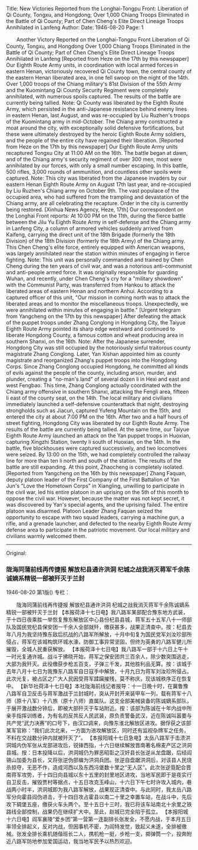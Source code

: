 Title: New Victories Reported from the Longhai-Tongpu Front: Liberation of Qi County, Tongxu, and Hongdong; Over 1,000 Chiang Troops Eliminated in the Battle of Qi County; Part of Chen Cheng's Elite Direct Lineage Troops Annihilated in Lanfeng
Author:
Date: 1946-08-20
Page: 1

　　Another Victory Reported on the Longhai-Tongpu Front
    Liberation of Qi County, Tongxu, and Hongdong
    Over 1,000 Chiang Troops Eliminated in the Battle of Qi County; Part of Chen Cheng's Elite Direct Lineage Troops Annihilated in Lanfeng
    [Reported from Heze on the 17th by this newspaper] Our Eighth Route Army units, in coordination with local armed forces in eastern Henan, victoriously recovered Qi County town, the central county of the eastern Henan liberated area, in one fell swoop on the night of the 14th. Over 1,000 troops of the Chiang military's 81st Division of the 55th Army and the Kuomintang Qi County Security Regiment were completely annihilated, with numerous spoils captured. The results of the battle are currently being tallied. Note: Qi County was liberated by the Eighth Route Army, which persisted in the anti-Japanese resistance behind enemy lines in eastern Henan, last August, and was re-occupied by Liu Ruzhen's troops of the Kuomintang army in mid-October. The Chiang army constructed a moat around the city, with exceptionally solid defensive fortifications, but these were ultimately destroyed by the heroic Eighth Route Army soldiers, and the people of the entire city have regained their liberation.
    [Reported from Heze on the 17th by this newspaper] Our Eighth Route Army units recaptured Tongxu City at 11:00 AM on the 16th. The battle began at dawn, and of the Chiang army's security regiment of over 300 men, most were annihilated by our forces, with only a small number escaping. In this battle, 500 rifles, 3,000 rounds of ammunition, and countless other spoils were captured. Note: This city was liberated from the Japanese invaders by our eastern Henan Eighth Route Army on August 17th last year, and re-occupied by Liu Ruzhen's Chiang army on October 9th. The vast populace of the occupied area, who had suffered from the trampling and devastation of the Chiang army, are all celebrating the recapture. Order in the city is currently being restored.
    [Xinhua News Agency, Heze, 17th] Our correspondent on the Longhai Front reports: At 10:00 PM on the 11th, during the fierce battle between the Jilu Yu Eighth Route Army in self-defense and the Chiang army in Lanfeng City, a column of armored vehicles suddenly arrived from Kaifeng, carrying the direct unit of the 18th Brigade (formerly the 18th Division) of the 18th Division (formerly the 18th Army) of the Chiang army. This Chen Cheng's elite force, entirely equipped with American weapons, was largely annihilated near the station within minutes of engaging in fierce fighting. Note: This unit was personally commanded and trained by Chen Cheng during the ten years of civil war, and was a notorious anti-communist and anti-people armed force. It was originally responsible for guarding Wuhan, and recently, under Chen Cheng's cry for a "military showdown" with the Communist Party, was transferred from Hankou to attack the liberated areas of eastern Henan and northern Anhui. According to a captured officer of this unit, "Our mission in coming north was to attack the liberated areas and to monitor the miscellaneous troops. Unexpectedly, we were annihilated within minutes of engaging in battle."
    [Urgent telegram from Yangcheng on the 17th by this newspaper] After defeating the attack of the puppet troops under Zhang Conglong in Hongdong City, the Taiyue Eighth Route Army pointed its sharp edge westward and continued to liberate Hongdong County, a famous cotton and wheat producing area in southern Shanxi, on the 16th. Note: After the Japanese surrender, Hongdong City was still occupied by the notoriously sinful traitorous county magistrate Zhang Conglong. Later, Yan Xishan appointed him as county magistrate and reorganized Zhang's puppet troops into the Hongdong Corps. Since Zhang Conglong occupied Hongdong, he committed all kinds of evils against the people of the county, including arson, murder, and plunder, creating a "no-man's land" of several dozen li in Hexi and east and west Fengbao. This time, Zhang Conglong actually coordinated with the Chiang army offensive in southern Shanxi, attacking the Fengli area, fifteen li east of the county seat, on the 14th. The local military and civilians immediately launched a self-defensive counterattack that night, destroying strongholds such as Jiacun, captured Yufeng Mountain on the 15th, and entered the city at about 7:00 PM on the 16th. After two and a half hours of street fighting, Hongdong City was liberated by our Eighth Route Army. The results of the battle are currently being tallied. At the same time, our Taiyue Eighth Route Army launched an attack on the Yan puppet troops in Huoxian, capturing Xingzhi Station, twenty li south of Huoxian, on the 14th. In the battle, five blockhouses were captured successively, and two locomotives were seized. By 13:00 on the 15th, we had completely controlled the railway line for more than ten li north and south of the station. The results of the battle are still expanding. At this point, Zhaocheng is completely isolated.
    [Reported from Yangcheng on the 16th by this newspaper] Zhang Faquan, deputy platoon leader of the First Company of the First Battalion of Yan Jun's "Love the Hometown Corps" in Xiangling, unwilling to participate in the civil war, led his entire platoon in an uprising on the 5th of this month to oppose the civil war. However, because the matter was not kept secret, it was discovered by Yan's special agents, and the uprising failed. The entire platoon was disarmed. Platoon Leader Zhang Faquan seized the opportunity to escape with two squad leaders, carrying a machine gun, a rifle, and a grenade launcher, and defected to the nearby Eighth Route Army defense area to participate in the patriotic movement. Our local military and civilians warmly welcomed them.



<hr /> 

Original: 


### 陇海同蒲前线再传捷报  解放杞县通许洪洞  杞城之战我消灭蒋军千余陈诚嫡系精锐一部被歼灭于兰封

1946-08-20
第1版()
专栏：

　　陇海同蒲前线再传捷报
    解放杞县通许洪洞
    杞城之战我消灭蒋军千余陈诚嫡系精锐一部被歼灭于兰封
    【本报荷泽十七日电】我八路军某部配合豫东地方武装，于十四日夜乘胜一举恢复豫东解放区中心县份杞县县城，蒋军五十五军八十一师部队及国民党杞县保安团一千余人全部就歼，缴获甚多，战果正清查中。按：杞县去年八月为我坚持豫东敌后抗战的八路军所解放，十月中旬复为国民党军刘汝珍部所侵占，蒋军在该城构筑环城水濠，防御工事异常坚固，但终为英勇的八路军健儿所摧毁，全城人民重获解放。
    【本报荷泽十七日电】我八路军一部于十六日上午十一时光复通许城。战斗于拂晓开始，蒋军之保安团共三百余人，除少数突围逃走，大部为我歼灭。此役缴获步枪五百支，子弹三千发，其他胜利品无算。按：该城于去年八月十七日为我豫东八路军自日寇手中解放，十月九日为蒋军刘汝珍所侵占。此次光复，被占区之广大人民因受蒋军蹂躏摧残，莫不称庆，现该城秩序正在恢复中。
    【新华社荷泽十七日电】本社陇海前线记者报导：十一日晚十时，在冀鲁豫八路军自卫反击与蒋军激战于兰封城时，突从开封开来装甲车一列，载有蒋军十八师（原十八军）十八旅（原十八师）直属队。这支全部美械装备的陈诚嫡系部队，于展开激战数分钟后，即被大部歼灭于车站附近。按：该部为陈诚在十年内战中所亲手指挥训练者，为有名的反共反人民武装，原负责警备武汉，近在陈诚叫嚣要与共产党“武力决赛”的口号下，由汉口调来，向豫东淮北解放区进攻。据俘获之该部某军官称：“我们此次北来，一方面为进攻解放区，同时还有监视杂牌军之任务，不料在交战数分钟内就被歼灭了”。
    【本报阳城十七日急电】太岳八路军于击溃洪洞城内伪军张从龙部进攻后，锐锋西指，十六日继续解放晋南著名棉麦产区之洪洞县城。按：日本投降以后，洪洞城仍为罪恶昭彰之汉奸县长张逆从龙盘踞，后经阎锡山加委为县长，又将张逆伪部编为洪洞兵团。张逆自盘踞洪洞后，对该县人民烧杀掠夺，无恶不作，造成河西以及东西冯堡数十里之“无人区”。此次张逆竟配合晋南蒋军攻势，于十四日向县城以东十五里的封里地区进攻，当地军民即于是夜实行自卫反击，摧毁贾村等据点，十五日攻克玉峰山，十六日下午七时许攻入城内，巷战两小时半，洪洞城即为我八路军解放，战果现正清查中。与此同时，我太岳八路军分向霍县阎伪进击，于十四日攻占霍县以南二十里之幸置车站，在战斗中，先后攻下碉堡五座，缴获火车头两个。至十五日十三时，我已将该车站南北十余里之铁路线全部控制，战果仍在继续扩大中。至此，赵城已完全陷于孤立。
    【本报阳城十六日电】阎军襄陵“爱乡团”第一营第一连副排长张发全，不愿内战，于本月五日率领全排起义，反对内战，但因事机不密，为阎特发觉，致起义未遂，全排被缴械。张发全排长乘机随偕班长二人，携机枪一挺，步枪一支，掷弹筒一个，投奔附近八路军防地参加爱国运动，我当地军民予以热烈欢迎。
